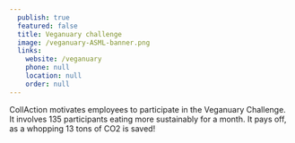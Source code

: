 ```yaml
---
  publish: true
  featured: false
  title: Veganuary challenge
  image: /veganuary-ASML-banner.png
  links: 
    website: /veganuary
    phone: null
    location: null
    order: null
---
```


CollAction motivates employees to participate in the Veganuary Challenge. It involves 135 participants eating more sustainably for a month. It pays off, as a whopping 13 tons of CO2 is saved!
